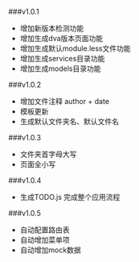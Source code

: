 ###v1.0.1

- 增加新版本检测功能
- 增加生成dva版本页面功能
- 增加生成默认module.less文件功能
- 增加生成services目录功能
- 增加生成models目录功能

###v1.0.2

- 增加文件注释 author + date
- 模板更新
- 生成默认文件夹名、默认文件名

###v1.0.3

- 文件夹首字母大写
- 页面全小写

###v1.0.4

- 生成TODO.js 完成整个应用流程

###v1.0.5

- 自动配置路由表
- 自动增加菜单项
- 自动增加mock数据